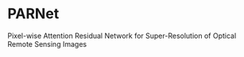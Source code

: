 # PARNet
 Pixel-wise Attention Residual Network for Super-Resolution of Optical Remote Sensing Images
